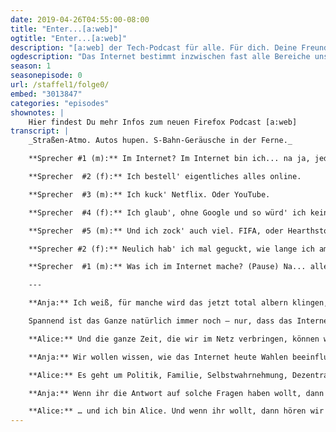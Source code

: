 ```yaml
---
date: 2019-04-26T04:55:00-08:00
title: "Enter...[a:web]"
ogtitle: "Enter...[a:web]"
description: "[a:web] der Tech-Podcast für alle. Für dich. Deine Freunde. Deine Mutter. Das Web und die Straße. Präsentiert wird [a:web] von Firefox – immer auf deiner Seite und für Menschen, statt für Profit. "
ogdescription: "Das Internet bestimmt inzwischen fast alle Bereiche unseres Lebens. Über einiges wissen wir viel, aber über vieles nur so halb. Der Firefox Podcast [a:web] sucht nach Antworten auf die Fragen, die sich fast jeder schon einmal gestellt hat: awebpodcast.org"
season: 1
seasonepisode: 0
url: /staffel1/folge0/
embed: "3013847"
categories: "episodes"
shownotes: |
    Hier findest Du mehr Infos zum neuen Firefox Podcast [a:web]
transcript: |
    _Straßen-Atmo. Autos hupen. S-Bahn-Geräusche in der Ferne._

    **Sprecher #1 (m):** Im Internet? Im Internet bin ich... na ja, jeden Tach halt.

    **Sprecher  #2 (f):** Ich bestell' eigentliches alles online.

    **Sprecher  #3 (m):** Ich kuck' Netflix. Oder YouTube.

    **Sprecher  #4 (f):** Ich glaub', ohne Google und so würd' ich keine Nachrichten mehr mitkriegen. Ich weiß gar nicht, wann ich zuletzt 'ne Zeitung in der Hand hatte.

    **Sprecher  #5 (m):** Und ich zock' auch viel. FIFA, oder Hearthstone. Also online, mit Kumpels.

    **Sprecher #2 (f):** Neulich hab' ich mal geguckt, wie lange ich am Tag so bei Instagram bin – das kann man sich ja jetzt anzeigen lassen – und... Also, ich sag' die Zahl jetzt mal nicht (lacht).

    **Sprecher  #1 (m):** Was ich im Internet mache? (Pause) Na... alles halt.

    ---

    **Anja:** Ich weiß, für manche wird das jetzt total albern klingen, aber: Es ist noch gar nicht so lange her, da war dieses Internet noch total neu und shiney und spannend, und jeder Ausflug ins Netz war wie eine Reise in eine ganz andere Welt.

    Spannend ist das Ganze natürlich immer noch – nur, dass das Internet heute nicht mehr wegzudenken ist aus dem Alltag. Es ist ein Teil unserer eigenen Welt geworden. Wir nutzen es ständig und gefühlt für alles. Eine Grenze zwischen „online“ und „offline“ gibt’s nicht mehr. Wir sind einfach... always on.

    **Alice:** Und die ganze Zeit, die wir im Netz verbringen, können wir auch ganz unterschiedlich nutzen. Wir können Katzenvideos in Endlosschleife bingen... oder eine Revolution lostreten – manchmal sogar mit den selben Werkzeugen! In diesem Podcast von Firefox wollen wir rausfinden, was es bedeutet, wenn die virtuelle Realität greifbar wird. Was heißt das eigentlich? Wie sieht das aus?

    **Anja:** Wir wollen wissen, wie das Internet heute Wahlen beeinflusst.  Und überhaupt unser ganzen Leben, welche Bereiche mehr und welche weniger… Und ist das gut oder schlecht?

    **Alice:** Es geht um Politik, Familie, Selbstwahrnehmung, Dezentralisierung. Solche Sachen

    **Anja:** Wenn ihr die Antwort auf solche Fragen haben wollt, dann ist dieser Podcast für euch. Ihr findet uns bei iTunes, Spotify, Google Podcast und den anderen üblichen Verdächtigen. Unsere erste Folge geht Anfang Mai an den Start. Ich bin Anja...

    **Alice:** … und ich bin Alice. Und wenn ihr wollt, dann hören wir uns hier schon bald wieder zur ersten Folge von [a:web], dem neuen Podcast von Firefox.
---
```

